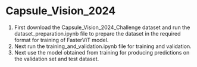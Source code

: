 # Capsule_Vision_2024

1) First download the Capsule_Vision_2024_Challenge dataset and run the dataset_preparation.ipynb file to prepare the dataset in the required format for training of FasterViT model.
2) Next run the training_and_validation.ipynb file for training and validation.
3) Next use the model obtained from training for producing predictions on the validation set and test dataset.

